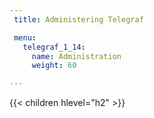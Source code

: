 ```yaml
---
 title: Administering Telegraf

 menu:
   telegraf_1_14:
     name: Administration
     weight: 60

---
```


{{< children hlevel="h2" >}}